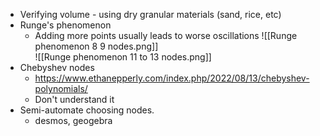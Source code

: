 - Verifying volume - using dry granular materials (sand, rice, etc)
- Runge's phenomenon
	- Adding more points usually leads to worse oscillations
![[Runge phenomenon 8 9 nodes.png]]\
![[Runge phenomenon 11 to 13 nodes.png]]
- Chebyshev nodes 
	- https://www.ethanepperly.com/index.php/2022/08/13/chebyshev-polynomials/
	- Don't understand it
- Semi-automate choosing nodes. 
	- desmos, geogebra
	